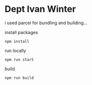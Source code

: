 # Dept Ivan Winter

i used parcel for bundling and building...

install packages
```
npm install
```

run locally
```
npm run start
```

build 
```
npm run build
```
